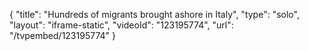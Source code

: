 {
    "title": "Hundreds of migrants brought ashore in Italy",
    "type": "solo",
    "layout": "iframe-static",
    "videoId": "123195774",
    "url": "\/tvpembed\/123195774"
}